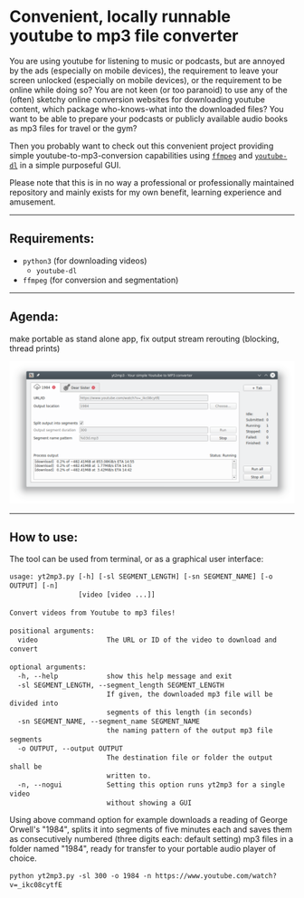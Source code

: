 # Convenient, locally runnable youtube to mp3 file converter
You are using youtube for listening to music or podcasts, but are annoyed by the ads (especially on mobile devices), the requirement to leave your screen unlocked (especially on mobile devices), or the requirement to be online while doing so?
You are not keen (or too paranoid) to use any of the (often) sketchy online conversion websites for downloading youtube content, which package who-knows-what into the downloaded files? You want to be able to prepare your podcasts or publicly available audio books as mp3 files for travel or the gym?

Then you probably want to check out this convenient project providing simple youtube-to-mp3-conversion capabilities using [`ffmpeg`](https://github.com/FFmpeg/FFmpeg) and [`youtube-dl`](https://github.com/ytdl-org/youtube-dl) in a simple purposeful GUI.

Please note that this is in no way a professional or professionally maintained repository and mainly exists for my own benefit, learning experience and amusement.

---
## Requirements:

- `python3` (for downloading videos)
  + `youtube-dl`
- `ffmpeg` (for conversion and segmentation)


---
## Agenda:
make portable as stand alone app,
fix output stream rerouting (blocking, thread prints)

![current user interface](doc/ui.png)

---
## How to use:
The tool can be used from terminal, or as a graphical user interface:
```
usage: yt2mp3.py [-h] [-sl SEGMENT_LENGTH] [-sn SEGMENT_NAME] [-o OUTPUT] [-n]
                 [video [video ...]]

Convert videos from Youtube to mp3 files!

positional arguments:
  video                 The URL or ID of the video to download and convert

optional arguments:
  -h, --help            show this help message and exit
  -sl SEGMENT_LENGTH, --segment_length SEGMENT_LENGTH
                        If given, the downloaded mp3 file will be divided into
                        segments of this length (in seconds)
  -sn SEGMENT_NAME, --segment_name SEGMENT_NAME
                        the naming pattern of the output mp3 file segments
  -o OUTPUT, --output OUTPUT
                        The destination file or folder the output shall be
                        written to.
  -n, --nogui           Setting this option runs yt2mp3 for a single video
                        without showing a GUI
```
Using above command option for example downloads a reading of George Orwell's "1984", splits it into segments of five minutes each and saves them as consecutively numbered (three digits each: default setting) mp3 files in a folder named "1984", ready for transfer to your portable audio player of choice.
```
python yt2mp3.py -sl 300 -o 1984 -n https://www.youtube.com/watch?v=_ikc08cytfE
```
